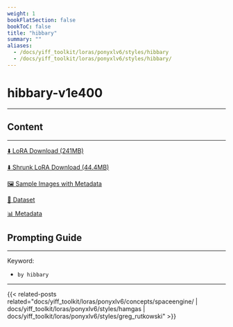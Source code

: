 ```yaml
---
weight: 1
bookFlatSection: false
bookToC: false
title: "hibbary"
summary: ""
aliases:
  - /docs/yiff_toolkit/loras/ponyxlv6/styles/hibbary
  - /docs/yiff_toolkit/loras/ponyxlv6/styles/hibbary/
---
```


<!--markdownlint-disable MD025 MD033 -->

# hibbary-v1e400

---

## Content

---

[⬇️ LoRA Download (241MB)](https://huggingface.co/rakki194/yt/resolve/main/ponyxl_loras/by_hibbary-v1e400.safetensors?download=true)

[⬇️ Shrunk LoRA Download (44.4MB)](https://huggingface.co/rakki194/yt/resolve/main/ponyxl_loras_shrunk_2/by_hibbary-v1e400_frockpt1_th-3.55.safetensors?download=true)

[🖼️ Sample Images with Metadata](https://huggingface.co/k4d3/yiff_toolkit/tree/main/static/{})

[📐 Dataset](https://huggingface.co/datasets/k4d3/furry/tree/main/by_hibbary)

[📊 Metadata](https://huggingface.co/k4d3/yiff_toolkit/raw/main/ponyxl_loras/by_hibbary-v1e400.json)

## Prompting Guide

---

Keyword:

- `by hibbary`

---

<!--
HUGO_SEARCH_EXCLUDE_START
-->
{{< related-posts related="docs/yiff_toolkit/loras/ponyxlv6/concepts/spaceengine/ | docs/yiff_toolkit/loras/ponyxlv6/styles/hamgas | docs/yiff_toolkit/loras/ponyxlv6/styles/greg_rutkowski" >}}
<!--
HUGO_SEARCH_EXCLUDE_END
-->
